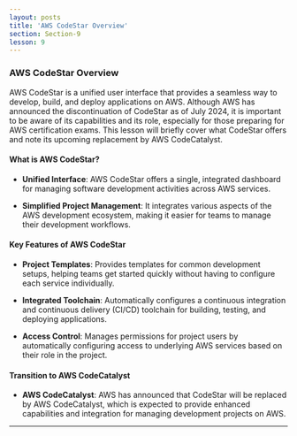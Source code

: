```yaml
---
layout: posts
title: 'AWS CodeStar Overview'
section: Section-9
lesson: 9
---
```


### AWS CodeStar Overview

AWS CodeStar is a unified user interface that provides a seamless way to develop, build, and deploy applications on AWS. Although AWS has announced the discontinuation of CodeStar as of July 2024, it is important to be aware of its capabilities and its role, especially for those preparing for AWS certification exams. This lesson will briefly cover what CodeStar offers and note its upcoming replacement by AWS CodeCatalyst.

<!-- pagebreak -->

#### What is AWS CodeStar?

- **Unified Interface**: AWS CodeStar offers a single, integrated dashboard for managing software development activities across AWS services.

- **Simplified Project Management**: It integrates various aspects of the AWS development ecosystem, making it easier for teams to manage their development workflows.

<!-- pagebreak -->

#### Key Features of AWS CodeStar

- **Project Templates**: Provides templates for common development setups, helping teams get started quickly without having to configure each service individually.

- **Integrated Toolchain**: Automatically configures a continuous integration and continuous delivery (CI/CD) toolchain for building, testing, and deploying applications.

- **Access Control**: Manages permissions for project users by automatically configuring access to underlying AWS services based on their role in the project.

<!-- pagebreak -->

#### Transition to AWS CodeCatalyst

- **AWS CodeCatalyst**: AWS has announced that CodeStar will be replaced by AWS CodeCatalyst, which is expected to provide enhanced capabilities and integration for managing development projects on AWS.

---
